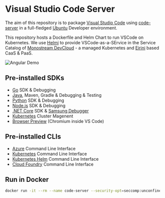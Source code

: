 # Visual Studio Code Server

The aim of this repository is to package [Visual Studio Code](https://code.visualstudio.com/) using [code-server](https://github.com/codercom/code-server) in a full-fledged [Ubuntu](https://www.ubuntu.com/desktop/developers) Developer environment.

This repository hosts a Dockerfile and Helm Chart to run VSCode on Kubernetes. We use [Helmi](https://github.com/monostream/helmi) to provide VSCode-as-a-SErvice in the Service Catalog of [Monostream DevCloud](https://www.monostream.com/cloud) - a managed Kubernetes and [Eirini](https://www.cloudfoundry.org/project-eirini/) based CaaS & PaaS.

![Angular Demo](docs/demo_ng.png)

## Pre-installed SDKs

- [Go](https://golang.org/) SDK & Debugging
- [Java](https://openjdk.java.net/), Maven, Gradle & Debugging & Testing
- [Python](https://www.python.org/) SDK & Debugging
- [Node.js](https://nodejs.org) SDK & Debugging
- [.NET Core](https://dotnet.microsoft.com/) SDK & [Samsung Debugger](https://github.com/Samsung/netcoredbg)
- [Kubernetes](https://kubernetes.io/) Cluster Magenent
- [Browser Preview](https://github.com/auchenberg/vscode-browser-preview) (Chromium inside VS Code)

## Pre-installed CLIs

- [Azure](https://docs.microsoft.com/en-us/cli/) Command Line Interface
- [Kubernetes](https://kubectl.docs.kubernetes.io/) Command Line Interface
- [Kubernetes Helm](https://helm.sh/) Command Line Interface
- [Cloud Foundry](https://docs.cloudfoundry.org/cf-cli/) Command Line Interface

## Run in Docker

```bash
docker run -it --rm --name code-server --security-opt=seccomp:unconfined -p 127.0.0.1:8080:8080 -v $(pwd)/project:/home/coder/project monostream/code-server:latest
```
